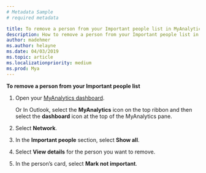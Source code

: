 ```yaml
---
# Metadata Sample
# required metadata

title: To remove a person from your Important people list in MyAnalytics
description: How to remove a person from your Important people list in MyAnalytics
author: madehmer
ms.author: helayne
ms.date: 04/03/2019
ms.topic: article
ms.localizationpriority: medium 
ms.prod: Mya
---
```


**To remove a person from your Important people list**

1. Open your [MyAnalytics dashboard](https://myanalytics.microsoft.com).

   Or In Outlook, select the **MyAnalytics** icon on the top ribbon and then select the **dashboard** icon at the top of the MyAnalytics pane.

2. Select **Network**.
3. In the **Important people** section, select **Show all**.  
4. Select **View details** for the person you want to remove.
5. In the person’s card, select **Mark not important**.